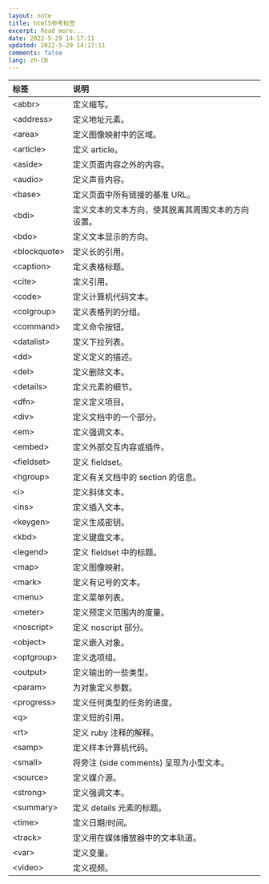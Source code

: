```yaml
---
layout: note
title: html5参考标签
excerpt: Read more...
date: 2022-5-29 14:17:11
updated: 2022-5-29 14:17:11
comments: false
lang: zh-CN
---
```


标签 | 说明
:- | :-
\<abbr\> | 定义缩写。
\<address\> | 定义地址元素。
\<area\> | 定义图像映射中的区域。
\<article\> | 定义 article。
\<aside\> | 定义页面内容之外的内容。
\<audio\> | 定义声音内容。
\<base\> | 定义页面中所有链接的基准 URL。
\<bdi\> | 定义文本的文本方向，使其脱离其周围文本的方向设置。
\<bdo\> | 定义文本显示的方向。
\<blockquote\> | 定义长的引用。
\<caption\> | 定义表格标题。
\<cite\> | 定义引用。
\<code\> | 定义计算机代码文本。
\<colgroup\> | 定义表格列的分组。
\<command\> | 定义命令按钮。
\<datalist\> | 定义下拉列表。
\<dd\> | 定义定义的描述。
\<del\> | 定义删除文本。
\<details\> | 定义元素的细节。
\<dfn\> | 定义定义项目。
\<div\> | 定义文档中的一个部分。
\<em\> | 定义强调文本。
\<embed\> | 定义外部交互内容或插件。
\<fieldset\> | 定义 fieldset。
\<hgroup\> | 定义有关文档中的 section 的信息。
\<i\> | 定义斜体文本。
\<ins\> | 定义插入文本。
\<keygen\> | 定义生成密钥。
\<kbd\> | 定义键盘文本。
\<legend\> | 定义 fieldset 中的标题。
\<map\> | 定义图像映射。
\<mark\> | 定义有记号的文本。
\<menu\> | 定义菜单列表。
\<meter\> | 定义预定义范围内的度量。
\<noscript\> | 定义 noscript 部分。
\<object\> | 定义嵌入对象。
\<optgroup\> | 定义选项组。
\<output\> | 定义输出的一些类型。
\<param\> | 为对象定义参数。
\<progress\> | 定义任何类型的任务的进度。
\<q\> | 定义短的引用。
\<rt\> | 定义 ruby 注释的解释。
\<samp\> | 定义样本计算机代码。
\<small\> | 将旁注 (side comments) 呈现为小型文本。
\<source\> | 定义媒介源。
\<strong\> | 定义强调文本。
\<summary\> | 定义 details 元素的标题。
\<time\> | 定义日期/时间。
\<track\> | 定义用在媒体播放器中的文本轨道。
\<var\> | 定义变量。
\<video\> | 定义视频。
  